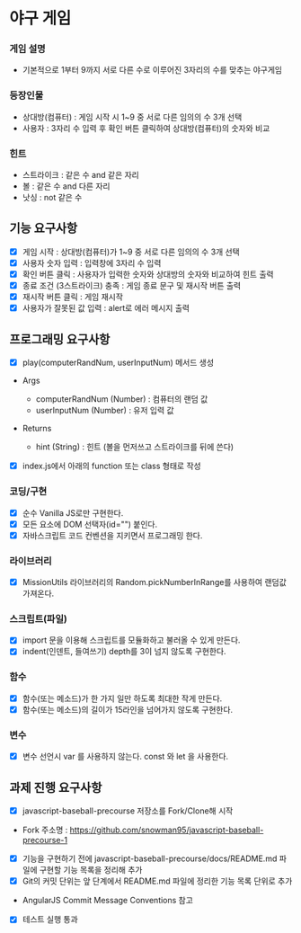 # 야구 게임

### 게임 설명

- 기본적으로 1부터 9까지 서로 다른 수로 이루어진 3자리의 수를 맞추는 야구게임

### 등장인물

- 상대방(컴퓨터) : 게임 시작 시 1~9 중 서로 다른 임의의 수 3개 선택
- 사용자 : 3자리 수 입력 후 확인 버튼 클릭하여 상대방(컴퓨터)의 숫자와 비교

### 힌트

- 스트라이크 : 같은 수 and 같은 자리
- 볼 : 같은 수 and 다른 자리
- 낫싱 : not 같은 수

## 기능 요구사항

- [x] 게임 시작 : 상대방(컴퓨터)가 1~9 중 서로 다른 임의의 수 3개 선택
- [x] 사용자 숫자 입력 : 입력창에 3자리 수 입력
- [x] 확인 버튼 클릭 : 사용자가 입력한 숫자와 상대방의 숫자와 비교하여 힌트 출력
- [x] 종료 조건 (3스트라이크) 충족 : 게임 종료 문구 및 재시작 버튼 출력
- [x] 재시작 버튼 클릭 : 게임 재시작
- [x] 사용자가 잘못된 값 입력 : alert로 에러 메시지 출력

## 프로그래밍 요구사항

- [x] play(computerRandNum, userInputNum) 메서드 생성
- Args
  - computerRandNum (Number) : 컴퓨터의 랜덤 값
  - userInputNum (Number) : 유저 입력 값
- Returns

  - hint (String) : 힌트 (볼을 먼저쓰고 스트라이크를 뒤에 쓴다)

- [x] index.js에서 아래의 function 또는 class 형태로 작성

### 코딩/구현

- [x] 순수 Vanilla JS로만 구현한다.
- [x] 모든 요소에 DOM 선택자(id="") 붙인다.
- [x] 자바스크립트 코드 컨벤션을 지키면서 프로그래밍 한다.

### 라이브러리

- [x] MissionUtils 라이브러리의 Random.pickNumberInRange를 사용하여 랜덤값 가져온다.

### 스크립트(파일)

- [x] import 문을 이용해 스크립트를 모듈화하고 불러올 수 있게 만든다.
- [x] indent(인덴트, 들여쓰기) depth를 3이 넘지 않도록 구현한다.

### 함수

- [x] 함수(또는 메소드)가 한 가지 일만 하도록 최대한 작게 만든다.
- [x] 함수(또는 메소드)의 길이가 15라인을 넘어가지 않도록 구현한다.

### 변수

- [x] 변수 선언시 var 를 사용하지 않는다. const 와 let 을 사용한다.

## 과제 진행 요구사항

- [x] javascript-baseball-precourse 저장소를 Fork/Clone해 시작
- Fork 주소명 : https://github.com/snowman95/javascript-baseball-precourse-1
- [x] 기능을 구현하기 전에 javascript-baseball-precourse/docs/README.md 파일에 구현할 기능 목록을 정리해 추가
- [x] Git의 커밋 단위는 앞 단계에서 README.md 파일에 정리한 기능 목록 단위로 추가
- AngularJS Commit Message Conventions 참고
- [x] 테스트 실행 통과
